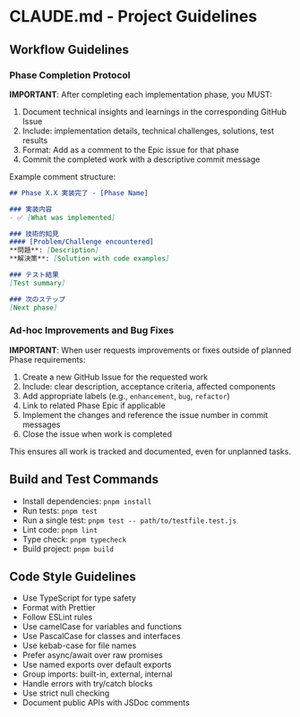 # CLAUDE.md - Project Guidelines

## Workflow Guidelines

### Phase Completion Protocol
**IMPORTANT**: After completing each implementation phase, you MUST:
1. Document technical insights and learnings in the corresponding GitHub Issue
2. Include: implementation details, technical challenges, solutions, test results
3. Format: Add as a comment to the Epic issue for that phase
4. Commit the completed work with a descriptive commit message

Example comment structure:
```markdown
## Phase X.X 実装完了 - [Phase Name]

### 実装内容
- ✅ [What was implemented]

### 技術的知見
#### [Problem/Challenge encountered]
**問題**: [Description]
**解決策**: [Solution with code examples]

### テスト結果
[Test summary]

### 次のステップ
[Next phase]
```

### Ad-hoc Improvements and Bug Fixes
**IMPORTANT**: When user requests improvements or fixes outside of planned Phase requirements:
1. Create a new GitHub Issue for the requested work
2. Include: clear description, acceptance criteria, affected components
3. Add appropriate labels (e.g., `enhancement`, `bug`, `refactor`)
4. Link to related Phase Epic if applicable
5. Implement the changes and reference the issue number in commit messages
6. Close the issue when work is completed

This ensures all work is tracked and documented, even for unplanned tasks.

## Build and Test Commands
- Install dependencies: `pnpm install`
- Run tests: `pnpm test`
- Run a single test: `pnpm test -- path/to/testfile.test.js`
- Lint code: `pnpm lint`
- Type check: `pnpm typecheck`
- Build project: `pnpm build`

## Code Style Guidelines
- Use TypeScript for type safety
- Format with Prettier
- Follow ESLint rules
- Use camelCase for variables and functions
- Use PascalCase for classes and interfaces
- Use kebab-case for file names
- Prefer async/await over raw promises
- Use named exports over default exports
- Group imports: built-in, external, internal
- Handle errors with try/catch blocks
- Use strict null checking
- Document public APIs with JSDoc comments
